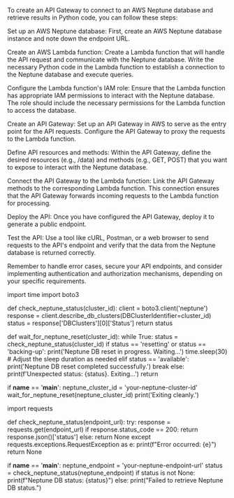 To create an API Gateway to connect to an AWS Neptune database and retrieve results in Python code, you can follow these steps:

Set up an AWS Neptune database: First, create an AWS Neptune database instance and note down the endpoint URL.

Create an AWS Lambda function: Create a Lambda function that will handle the API request and communicate with the Neptune database. Write the necessary Python code in the Lambda function to establish a connection to the Neptune database and execute queries.

Configure the Lambda function's IAM role: Ensure that the Lambda function has appropriate IAM permissions to interact with the Neptune database. The role should include the necessary permissions for the Lambda function to access the database.

Create an API Gateway: Set up an API Gateway in AWS to serve as the entry point for the API requests. Configure the API Gateway to proxy the requests to the Lambda function.

Define API resources and methods: Within the API Gateway, define the desired resources (e.g., /data) and methods (e.g., GET, POST) that you want to expose to interact with the Neptune database.

Connect the API Gateway to the Lambda function: Link the API Gateway methods to the corresponding Lambda function. This connection ensures that the API Gateway forwards incoming requests to the Lambda function for processing.

Deploy the API: Once you have configured the API Gateway, deploy it to generate a public endpoint.

Test the API: Use a tool like cURL, Postman, or a web browser to send requests to the API's endpoint and verify that the data from the Neptune database is returned correctly.

Remember to handle error cases, secure your API endpoints, and consider implementing authentication and authorization mechanisms, depending on your specific requirements.



import time
import boto3

def check_neptune_status(cluster_id):
    client = boto3.client('neptune')
    response = client.describe_db_clusters(DBClusterIdentifier=cluster_id)
    status = response['DBClusters'][0]['Status']
    return status

def wait_for_neptune_reset(cluster_id):
    while True:
        status = check_neptune_status(cluster_id)
        if status == 'resetting' or status == 'backing-up':
            print('Neptune DB reset in progress. Waiting...')
            time.sleep(30)  # Adjust the sleep duration as needed
        elif status == 'available':
            print('Neptune DB reset completed successfully.')
            break
        else:
            print(f'Unexpected status: {status}. Exiting...')
            return

if __name__ == '__main__':
    neptune_cluster_id = 'your-neptune-cluster-id'
    wait_for_neptune_reset(neptune_cluster_id)
    print('Exiting cleanly.')



import requests

def check_neptune_status(endpoint_url):
    try:
        response = requests.get(endpoint_url)
        if response.status_code == 200:
            return response.json()['status']
        else:
            return None
    except requests.exceptions.RequestException as e:
        print(f"Error occurred: {e}")
        return None

if __name__ == '__main__':
    neptune_endpoint = 'your-neptune-endpoint-url'
    status = check_neptune_status(neptune_endpoint)
    if status is not None:
        print(f"Neptune DB status: {status}")
    else:
        print("Failed to retrieve Neptune DB status.")

